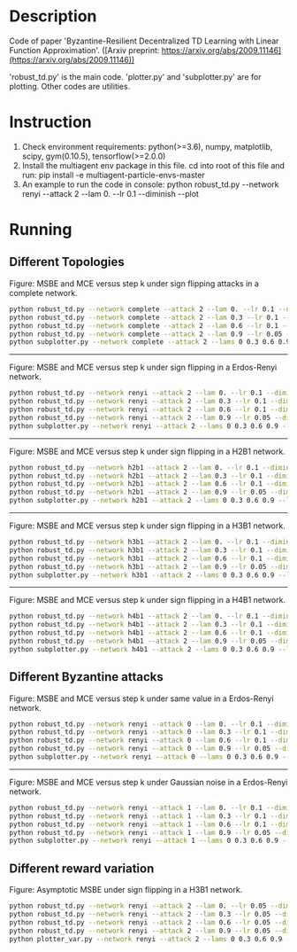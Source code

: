 # Description
Code of paper 'Byzantine-Resilient Decentralized TD Learning with Linear Function Approximation'. ([Arxiv preprint: https://arxiv.org/abs/2009.11146](https://arxiv.org/abs/2009.11146))

'robust_td.py' is the main code. 'plotter.py' and 'subplotter.py' are for plotting. Other codes are utilities.

# Instruction
1. Check environment requirements: python(>=3.6), numpy, matplotlib, scipy, gym(0.10.5), tensorflow(>=2.0.0)
2. Install the multiagent env package in this file. cd into root of this file and run: pip install -e multiagent-particle-envs-master
3. An example to run the code in console: python robust_td.py --network renyi --attack 2 --lam 0. --lr 0.1 --diminish --plot

# Running
## Different Topologies
Figure: MSBE and MCE versus step k under sign flipping attacks in a complete network.
```bash
python robust_td.py --network complete --attack 2 --lam 0. --lr 0.1 --diminish --mc 10
python robust_td.py --network complete --attack 2 --lam 0.3 --lr 0.1 --diminish --mc 10
python robust_td.py --network complete --attack 2 --lam 0.6 --lr 0.1 --diminish --mc 10
python robust_td.py --network complete --attack 2 --lam 0.9 --lr 0.05 --diminish --mc 10
python subplotter.py --network complete --attack 2 --lams 0 0.3 0.6 0.9 --lnk
```

---
Figure: MSBE and MCE versus step k under sign flipping in a Erdos-Renyi network.
```bash
python robust_td.py --network renyi --attack 2 --lam 0. --lr 0.1 --diminish --mc 10
python robust_td.py --network renyi --attack 2 --lam 0.3 --lr 0.1 --diminish --mc 10
python robust_td.py --network renyi --attack 2 --lam 0.6 --lr 0.1 --diminish --mc 10
python robust_td.py --network renyi --attack 2 --lam 0.9 --lr 0.05 --diminish --mc 10
python subplotter.py --network renyi --attack 2 --lams 0 0.3 0.6 0.9 --lnk
```

---
Figure: MSBE and MCE versus step k under sign flipping in a H2B1 network.
```bash
python robust_td.py --network h2b1 --attack 2 --lam 0. --lr 0.1 --diminish --mc 10
python robust_td.py --network h2b1 --attack 2 --lam 0.3 --lr 0.1 --diminish --mc 10
python robust_td.py --network h2b1 --attack 2 --lam 0.6 --lr 0.1 --diminish --mc 10
python robust_td.py --network h2b1 --attack 2 --lam 0.9 --lr 0.05 --diminish --mc 10
python subplotter.py --network h2b1 --attack 2 --lams 0 0.3 0.6 0.9 --lnk
```

---
Figure: MSBE and MCE versus step k under sign flipping in a H3B1 network.
```bash
python robust_td.py --network h3b1 --attack 2 --lam 0. --lr 0.1 --diminish --mc 10
python robust_td.py --network h3b1 --attack 2 --lam 0.3 --lr 0.1 --diminish --mc 10
python robust_td.py --network h3b1 --attack 2 --lam 0.6 --lr 0.1 --diminish --mc 10
python robust_td.py --network h3b1 --attack 2 --lam 0.9 --lr 0.05 --diminish --mc 10
python subplotter.py --network h3b1 --attack 2 --lams 0 0.3 0.6 0.9 --lnk
```
---
Figure: MSBE and MCE versus step k under sign flipping in a H4B1 network.
```bash
python robust_td.py --network h4b1 --attack 2 --lam 0. --lr 0.1 --diminish --mc 10
python robust_td.py --network h4b1 --attack 2 --lam 0.3 --lr 0.1 --diminish --mc 10
python robust_td.py --network h4b1 --attack 2 --lam 0.6 --lr 0.1 --diminish --mc 10
python robust_td.py --network h4b1 --attack 2 --lam 0.9 --lr 0.05 --diminish --mc 10
python subplotter.py --network h4b1 --attack 2 --lams 0 0.3 0.6 0.9 --lnk
```

## Different Byzantine attacks
Figure: MSBE and MCE versus step k under same value in a Erdos-Renyi network.
```bash
python robust_td.py --network renyi --attack 0 --lam 0. --lr 0.1 --diminish --mc 10
python robust_td.py --network renyi --attack 0 --lam 0.3 --lr 0.1 --diminish --mc 10
python robust_td.py --network renyi --attack 0 --lam 0.6 --lr 0.1 --diminish --mc 10
python robust_td.py --network renyi --attack 0 --lam 0.9 --lr 0.05 --diminish --mc 10
python subplotter.py --network renyi --attack 0 --lams 0 0.3 0.6 0.9 --lnk
```

---
Figure: MSBE and MCE versus step k under Gaussian noise in a Erdos-Renyi network.
```bash
python robust_td.py --network renyi --attack 1 --lam 0. --lr 0.1 --diminish --mc 10
python robust_td.py --network renyi --attack 1 --lam 0.3 --lr 0.1 --diminish --mc 10
python robust_td.py --network renyi --attack 1 --lam 0.6 --lr 0.1 --diminish --mc 10
python robust_td.py --network renyi --attack 1 --lam 0.9 --lr 0.05 --diminish --mc 10
python subplotter.py --network renyi --attack 1 --lams 0 0.3 0.6 0.9 --lnk
```

## Different reward variation
Figure: Asymptotic MSBE under sign flipping in a H3B1 network.
```bash
python robust_td.py --network renyi --attack 2 --lam 0. --lr 0.05 --diminish --vars 0 0.5 1.0 1.5
python robust_td.py --network renyi --attack 2 --lam 0.3 --lr 0.05 --diminish --vars 0 0.5 1.0 1.5
python robust_td.py --network renyi --attack 2 --lam 0.6 --lr 0.05 --diminish --vars 0 0.5 1.0 1.5
python robust_td.py --network renyi --attack 2 --lam 0.9 --lr 0.05 --diminish --vars 0 0.5 1.0 1.5
python plotter_var.py --network renyi --attack 2 --lams 0 0.3 0.6 0.9 --vars 0.0 0.5 1.0 1.5
```